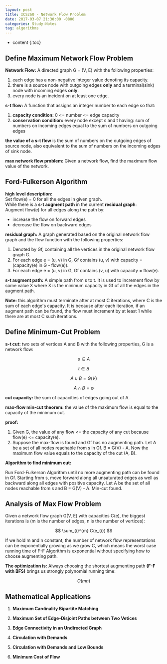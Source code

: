 ```yaml
---
layout: post
title: ICS260 - Network Flow Problem
date: 2017-03-07 21:30:00 -0800
categories: Study-Notes
tag: algorithms
---
```


* content
{:toc}




## Define Maximum Network Flow Problem

__Network Flow:__ A directed graph G = (V, E) with the following properties:  
1. each edge has a non-negative integer value denoting its capacity.
2. there is a source node with outgoing edges __only__ and a terminal(sink) node with incoming edges __only__.
3. every node is an incident on at least one edge.  

__s-t flow:__ A function that assigns an integer number to each edge so that:  
1. __capacity condition:__ 0 <= number <= edge capacity
2. __conservation condition:__ every node except s and t having: sum of numbers on incoming edges equal to the sum of numbers on outgoing edges

__the value of a s-t flow__ is the sum of numbers on the outgoing edges of source node, also equivalent to the sum of numbers on the incoming edges of sink node.

__max network flow problem:__ Given a network flow, find the maximum flow value of the network.  

## Ford-Fulkerson Algorithm

__high level description:__  
Set flow(e) = 0 for all the edges in given graph.  
While there is a __s-t augment path__ in the current __residual graph__:   
Augment flow(e) for all edges along the path by:
+ increase the flow on forward edges
+ decrease the flow on backward edges

__residual graph:__ A graph generated based on the original network flow graph and the flow function with the following properties:
1. Denoted by Gf, containing all the vertices in the original network flow graph G.
2. For each edge e = (u, v) in G, Gf contains (u, v) with capacity = (capacity(e) in G - flow(e)).
3. For each edge e = (u, v) in G, Gf contains (v, u) with capacity = flow(e).

__s-t augment path:__ A simple path from s to t. It is used to increment flow by some value X where X is the minimum capacity in Gf of all the edges in the augment path.

__Note:__ this algorithm must terminate after at most C iterations, where C is the sum of each edge's capacity. It is because after each iteration, if an augment path can be found, the flow must increment by at least 1 while there are at most C such iterations.

## Define Minimum-Cut Problem

__s-t cut:__ two sets of vertices A and B with the following properties, G is a network flow:

$$ s \in A $$

$$ t \in B $$

$$ A \cup B = G(V) $$

$$ A \cap B = \emptyset $$

__cut capacity:__ the sum of capacities of edges going out of A.

__max-flow min-cut theorem:__ the value of the maximum flow is equal to the capacity of the minimum cut.

__proof:__
1. Given G, the value of any flow <= the capacity of any cut because flow(e) <= capacity(e).
2. Suppose the max-flow is found and Gf has no augmenting path. Let A be a set of all nodes reachable from s in Gf. B = G(V) - A. Now the maximum flow value equals to the capacity of the cut (A, B).

__Algorithm to find minimum cut:__

Run Ford-Fulkerson Algorithm until no more augmenting path can be found in Gf.
Starting from s, move forward along all unsaturated edges as well as backward along all edges with positive capacity. Let A be the set of all nodes reachable from s and B = G(V) - A. Min-cut found.

## Analysis of Max Flow Problem

Given a network flow graph G(V, E) with capacities C(e), the biggest iterations is (m is the number of edges, n is the number of vertices):

$$ \sum_{i}^{m} C(e_{i}) $$

If we hold m and n constant, the number of network flow representations can be exponentially growing as we grow C, which means the worst case running time of F-F Algorithm is exponential without specifying how to choose augmenting path.

__The optimization is:__
Always choosing the shortest augmenting path __(F-F with BFS)__ brings us strongly polynomial running time:

$$ O(mn) $$


## Mathematical Applications

1. __Maximum Cardinality Bipartite Matching__

2. __Maximum Set of Edge-Disjoint Paths between Two Vetices__

3. __Edge Connectivity in an Undirected Graph__

4. __Circulation with Demands__

5. __Circulation with Demands and Low Bounds__

6. __Minimum Cost of Flow__



<!-- #################################### -->
<!-- #################################### -->
<!-- #################################### -->
<!-- #################################### -->
<!-- #################################### -->
<!-- #################################### -->
<!-- #################################### -->
<!-- #################################### -->
<!-- #################################### -->
<!-- #################################### -->
<!-- #################################### -->
<!-- #################################### -->
<!-- #################################### -->
<!-- #################################### -->
<!-- #################################### -->
<!-- #################################### -->
<!-- #################################### -->
<!-- #################################### -->
<!-- #################################### -->
<!-- #################################### -->
<!-- #################################### -->
<!-- #################################### -->
<!-- #################################### -->
<!-- #################################### -->
